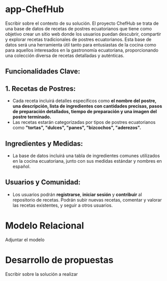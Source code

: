 # app-ChefHub
Escribir sobre el contexto de su solución.
El proyecto ChefHub se trata de una base de datos de recetas de postres ecuatorianos que tiene como objetivo crear un sitio web donde los usuarios puedan descubrir, compartir y explorar recetas tradicionales de postres ecuatorianos. Esta base de datos será una herramienta útil tanto para entusiastas de la cocina como para aquellos interesados en la gastronomía ecuatoriana, proporcionando una colección diversa de recetas detalladas y auténticas.
## Funcionalidades Clave:
## 1. Recetas de Postres:
- Cada receta incluirá detalles específicos como __el nombre del postre, una descripción, lista de ingredientes con cantidades precisas, pasos de preparación detallados, tiempo de preparación y una imagen del postre terminado.__
- Las recetas estarán categorizadas por tipos de postres ecuatorianos como __"tortas", "dulces", "panes", "bizcochos", "aderezos".__
## Ingredientes y Medidas:
- La base de datos incluirá una tabla de ingredientes comunes utilizados en la cocina ecuatoriana, junto con sus medidas estándar y nombres en español.
## Usuarios y Comunidad:
- Los usuarios podrán __registrarse__, __iniciar sesión__ y __contribuir__ al repositorio de recetas. Podrán subir nuevas recetas, comentar y valorar las recetas existentes, y seguir a otros usuarios.

# Modelo Relacional
Adjuntar el modelo


# Desarrollo de propuestas
Escribir sobre la solución a realizar
